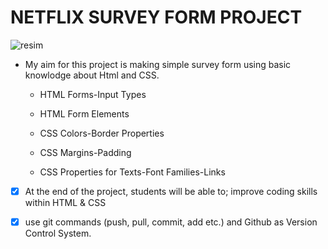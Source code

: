# NETFLIX SURVEY FORM PROJECT

<img src="https://thumbs.gfycat.com/DeficientOrangeIberianbarbel-size_restricted.gif" alt="resim" >

- My aim for this project is making simple survey form using basic knowlodge about Html and CSS.
   * HTML Forms-Input Types

   * HTML Form Elements

   * CSS Colors-Border Properties

   * CSS Margins-Padding

   * CSS Properties for Texts-Font Families-Links

- [x] At the end of the project, students will be able to; improve coding skills within HTML & CSS

- [x] use git commands (push, pull, commit, add etc.) and Github as Version Control System. 

